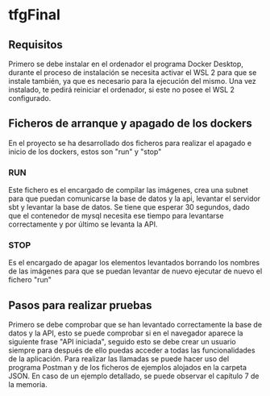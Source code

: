 # tfgFinal

## Requisitos

Primero se debe instalar en el ordenador el programa Docker Desktop, durante el proceso de instalación se necesita activar el WSL 2 para que se instale también, ya que es necesario para la ejecución del mismo.
Una vez instalado, te pedirá reiniciar el ordenador, si este no posee el WSL 2 configurado.

## Ficheros de arranque y apagado de los dockers

En el proyecto se ha desarrollado dos ficheros para realizar el apagado e inicio de los dockers, estos son "run" y "stop"

### RUN

Este fichero es el encargado de compilar las imágenes, crea una subnet para que puedan comunicarse la base de datos y la api, levantar el servidor sbt y levantar la base de datos.
Se tiene que esperar 30 segundos, dado que el contenedor de mysql necesita ese tiempo para levantarse correctamente y por último se levanta la API.

### STOP
Es el encargado de apagar los elementos levantados borrando los nombres de las imágenes para que se puedan levantar de nuevo ejecutar de nuevo el fichero "run"

## Pasos para realizar pruebas

Primero se debe comprobar que se han levantado correctamente la base de datos y la API, esto se puede comprobar si en el navegador aparece la siguiente frase "API iniciada", seguido esto se debe crear un usuario siempre para después de ello puedas acceder a todas las funcionalidades de la aplicación. Para realizar las llamadas se puede hacer uso del programa Postman y de los ficheros de ejemplos alojados en la carpeta JSON.
En caso de un ejemplo detallado, se puede observar el capítulo 7 de la memoria.

